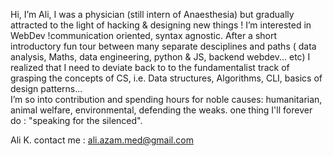  Hi, I’m Ali, I was a physician (still intern of Anaesthesia) but gradually attracted to the light of hacking & designing new things ! 
 I’m interested in WebDev !communication oriented, syntax agnostic.
 After a short introductory fun tour between many separate desciplines and paths ( data analysis, Maths, data engineering, python & JS, backend webdev... etc) I realized that I need to deviate back to to the fundamentalist track of grasping the concepts of CS, i.e. Data structures, Algorithms, CLI, basics of design patterns...   
 I’m so into contribution and spending hours for noble causes: humanitarian, animal welfare, environmental, defending the weaks. 
one thing I'll forever do : "speaking for the silenced".  
 
 Ali K.
 contact me : ali.azam.med@gmail.com

